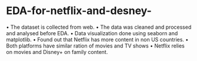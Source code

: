 # EDA-for-netflix-and-desney-

• The dataset is collected from web.
• The data was cleaned and processed and analysed before EDA.
• Data visualization done using seaborn and matplotlib.
• Found out that Netflix has more content in non US countries.
• Both platforms have similar ration of movies and TV shows
• Netflix relies on movies and Disney+ on family content.
